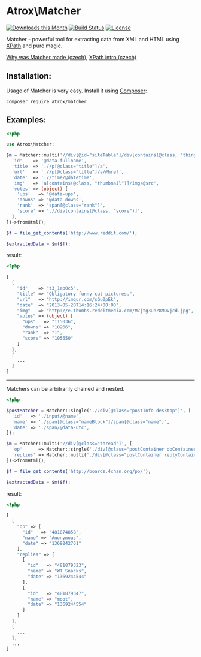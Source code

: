 Atrox\Matcher
=============

[![Downloads this Month](https://img.shields.io/packagist/dm/atrox/matcher.svg)](https://packagist.org/packages/atrox/matcher)
[![Build Status](https://travis-ci.org/kaja47/Matcher.svg?branch=master)](https://travis-ci.org/kaja47/Matcher)
[![License](https://poser.pugx.org/atrox/Matcher/license.svg)](https://packagist.org/packages/atrox/Matcher)

Matcher - powerful tool for extracting data from XML and HTML using [XPath](https://en.wikipedia.org/wiki/XPath) and
pure magic.

[Why was Matcher made (czech)](http://funkcionalne.cz/2014/05/php-dom-simplexml-a-matcher/), [XPath intro (czech)](http://funkcionalne.cz/2015/01/xpath-co-proc-a-hlavne-jak/)


Installation:
-------------

Usage of Matcher is very easy. Install it using [Composer](https://getcomposer.org/):

```
composer require atrox/matcher
```


Examples:
---------

```php
<?php

use Atrox\Matcher;

$m = Matcher::multi('//div[@id="siteTable"]/div[contains(@class, "thing")]', [
  'id'    => '@data-fullname',
  'title' => './/p[@class="title"]/a',
  'url'   => './/p[@class="title"]/a/@href',
  'date'  => './/time/@datetime',
  'img'   => 'a[contains(@class, "thumbnail")]/img/@src',
  'votes' => (object) [
    'ups'   => '@data-ups',
    'downs' => '@data-downs',
    'rank'  => 'span[@class="rank"]',
    'score' => './/div[contains(@class, "score")]',
  ],
])->fromHtml();

$f = file_get_contents('http://www.reddit.com/');

$extractedData = $m($f);
```

result:

```php
<?php

[
  [
    "id"    => "t3_1ep0c5",
    "title" => "Obligatory funny cat pictures.",
    "url"   => "http://imgur.com/sGu0pEk",
    "date"  => "2013-05-20T14:16:24+00:00",
    "img"   => "http://e.thumbs.redditmedia.com/MZjtg3UnZ8MOVjcd.jpg",
    "votes" => (object) [
      "ups"   => "115036",
      "downs" => "10266",
      "rank"  => "1",
      "score" => "105650"
    ]
  ],
  [
    ...
  ]
]
```

---

Matchers can be arbitrarily chained and nested.

```php
<?php

$postMatcher = Matcher::single('.//div[@class="postInfo desktop"]', [
  'id'   => './input/@name',
  'name' => './span[@class="nameBlock"]/span[@class="name"]',
  'date' => './span/@data-utc',
]);

$m = Matcher::multi('//div[@class="thread"]', [
  'op'      => Matcher::single('./div[@class="postContainer opContainer"]', $postMatcher),
  'replies' => Matcher::multi('./div[@class="postContainer replyContainer"]', $postMatcher)
])->fromHtml();

$f = file_get_contents('http://boards.4chan.org/po/');

$extractedData = $m($f);
```

result:

```php
<?php

[
  [
    "op" => [
      "id"   => "481874858",
      "name" => "Anonymous",
      "date" => "1369242761"
    ],
    "replies" => [
      [
        "id"   => "481879323",
        "name" => "WT Snacks",
        "date" => "1369244544"
      ],
      [
        "id"   => "481879347",
        "name" => "moot",
        "date" => "1369244554"
      ]
    ]
  ],
  [
    ...
  ],
  ...
]
```
